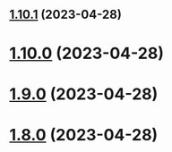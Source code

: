 ## [1.10.1](https://github.com/gridivit/ttt_semver/compare/v1.10.0...v1.10.1) (2023-04-28)

# [1.10.0](https://github.com/gridivit/ttt_semver/compare/v1.9.0...v1.10.0) (2023-04-28)

# [1.9.0](https://github.com/gridivit/ttt_semver/compare/v1.8.0...v1.9.0) (2023-04-28)

# [1.8.0](https://github.com/gridivit/ttt_semver/compare/v1.7.0...v1.8.0) (2023-04-28)
